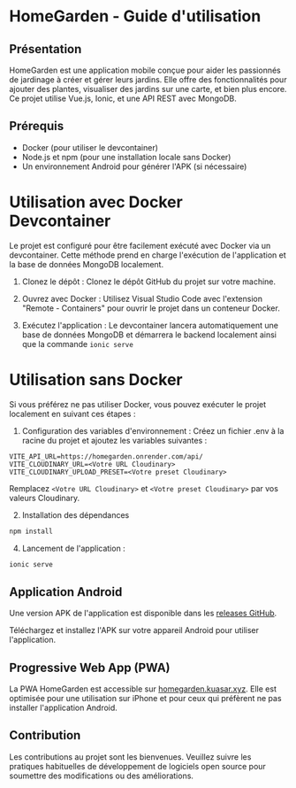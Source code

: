 # HomeGarden - Guide d'utilisation
## Présentation

HomeGarden est une application mobile conçue pour aider les passionnés de jardinage à créer et gérer leurs jardins. Elle offre des fonctionnalités pour ajouter des plantes, visualiser des jardins sur une carte, et bien plus encore. Ce projet utilise Vue.js, Ionic, et une API REST avec MongoDB.
## Prérequis

* Docker (pour utiliser le devcontainer)
* Node.js et npm (pour une installation locale sans Docker)
* Un environnement Android pour générer l'APK (si nécessaire)

# Utilisation avec Docker Devcontainer

Le projet est configuré pour être facilement exécuté avec Docker via un devcontainer. Cette méthode prend en charge l'exécution de l'application et la base de données MongoDB localement.

1. Clonez le dépôt : Clonez le dépôt GitHub du projet sur votre machine.

2. Ouvrez avec Docker : Utilisez Visual Studio Code avec l'extension "Remote - Containers" pour ouvrir le projet dans un conteneur Docker.

3. Exécutez l'application : Le devcontainer lancera automatiquement une base de données MongoDB et démarrera le backend localement ainsi que la commande `ionic serve`
# Utilisation sans Docker

Si vous préférez ne pas utiliser Docker, vous pouvez exécuter le projet localement en suivant ces étapes :

1. Configuration des variables d'environnement : Créez un fichier .env à la racine du projet et ajoutez les variables suivantes :
```env
VITE_API_URL=https://homegarden.onrender.com/api/
VITE_CLOUDINARY_URL=<Votre URL Cloudinary>
VITE_CLOUDINARY_UPLOAD_PRESET=<Votre preset Cloudinary>
```
Remplacez `<Votre URL Cloudinary>` et `<Votre preset Cloudinary>` par vos valeurs Cloudinary.

2. Installation des dépendances
```bash
npm install
```

4. Lancement de l'application :
```bash
ionic serve
```

## Application Android

Une version APK de l'application est disponible dans les [releases GitHub](https://github.com/kuasar-mknd/devMobile/releases). 

Téléchargez et installez l'APK sur votre appareil Android pour utiliser l'application.

## Progressive Web App (PWA)

La PWA HomeGarden est accessible sur [homegarden.kuasar.xyz](https://homegarden.kuasar.xyz). Elle est optimisée pour une utilisation sur iPhone et pour ceux qui préfèrent ne pas installer l'application Android.

## Contribution

Les contributions au projet sont les bienvenues. Veuillez suivre les pratiques habituelles de développement de logiciels open source pour soumettre des modifications ou des améliorations.
